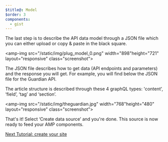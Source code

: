 ```yaml
---
$title@: Model
$order: 3
components:
  - gist
---
```

The last step is to describe the API data model through a JSON file which you can either upload or copy & paste in the black square.

<amp-img src="/static/img/plug_model_0.png" width="898"height="721" layout="responsive" class="screenshot">  

The JSON file describes how to get data (API endpoints and parameters) and the response you will get. For example, you will find below the JSON file for the Guardian API. 

<amp-gist
    data-gistid="a1d6f1a358767008797de8ab2b4e51d3"
    layout="fixed-height"
    height="225">
</amp-gist>
<p class="mt4">
The article structure is described through these 4 graphQL types: 'content', ‘field’, ‘tag’ and ‘section’.

<amp-img src="/static/img/theguardian.jpg" width="768"height="480" layout="responsive" class="screenshot">  

That's it! Select ‘Create data source’ and you're done. This source is now ready to feed your AMP components.

</p>
<p class="white"><a class="btn right" href="/docs/tutorials/create">Next Tutorial: create your site</a></p>
